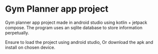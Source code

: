 # Gym Planner app project
Gym planner app project made in android studio using kotlin + jetpack compose. The program uses an sqlite database to store information perpetually.

Ensure to load the project using android studio, Or download the apk and install on chosen device.
